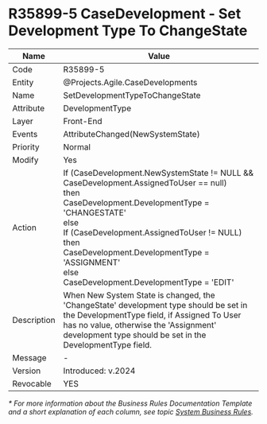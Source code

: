 ﻿---
erp.type: front-end-business-rule
erp.entity: Projects.Agile.CaseDevelopments
---

# R35899-5 CaseDevelopment - Set Development Type To ChangeState
| Name | Value |
| ---- | ----- |
| Code | R35899-5 |
| Entity | @Projects.Agile.CaseDevelopments |
| Name | SetDevelopmentTypeToChangeState |
| Attribute | DevelopmentType |
| Layer | Front-End |
| Events | AttributeChanged(NewSystemState) |
| Priority | Normal |
| Modify | Yes |
| Action | If (CaseDevelopment.NewSystemState != NULL && CaseDevelopment.AssignedToUser == null) <br/>then <br/>CaseDevelopment.DevelopmentType = 'CHANGESTATE' <br/>else <br/>If (CaseDevelopment.AssignedToUser != NULL) <br/>then <br/>CaseDevelopment.DevelopmentType = 'ASSIGNMENT' <br/>else <br/>CaseDevelopment.DevelopmentType = 'EDIT' |
| Description| When New System State is changed, the 'ChangeState' development type should be set in the DevelopmentType field, if Assigned To User has no value, otherwise the 'Assignment' development type should be set in the DevelopmentType field. |
| Message | - |
| Version | Introduced: v.2024 |
| Revocable | YES |

*\* For more information about the Business Rules Documentation Template and a short explanation of each column, see
topic [System Business Rules](../templates/template-description-system-business-rules.md).*
